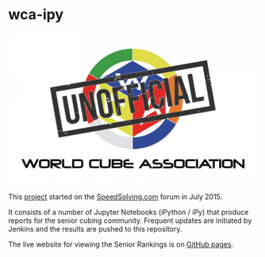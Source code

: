 # wca-ipy

![alt text](docs/img/logo.jpg "logo")

This [project](https://github.com/Logiqx/wca-ipy) started on the [SpeedSolving.com](https://www.speedsolving.com/forum/threads/how-fast-are-the-over-40s-in-competitions.54128/) forum in July 2015.

It consists of a number of Jupyter Notebooks (iPython / iPy) that produce reports for the senior cubing community. Frequent updates are initiated by Jenkins and the results are pushed to this repository.

The live website for viewing the Senior Rankings is on [GitHub pages](https://logiqx.github.io/wca-ipy/).
